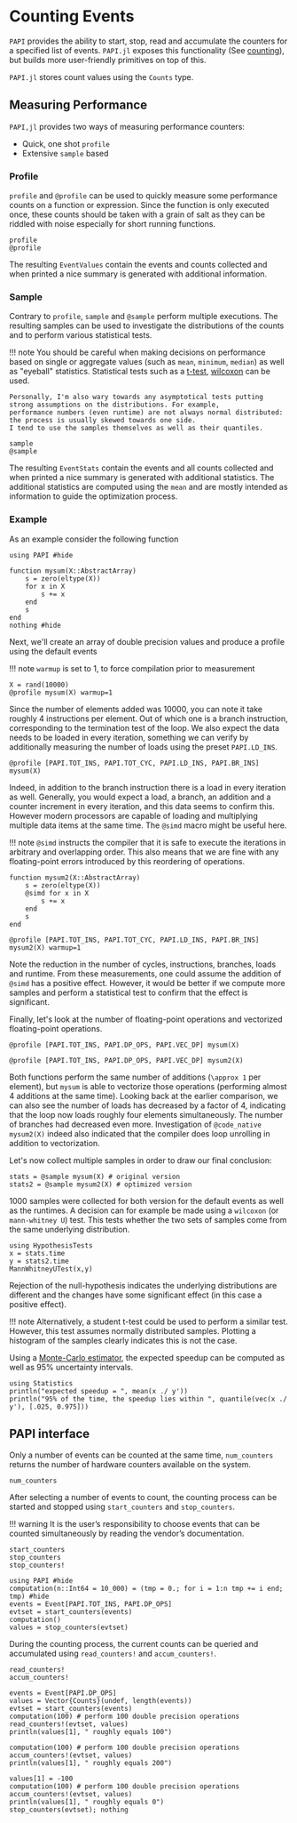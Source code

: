 # Counting Events

`PAPI` provides the ability to start, stop, read and accumulate the counters for a specified list of events.
`PAPI.jl` exposes this functionality (See [counting](#papi-interface)), but builds more user-friendly primitives on top of this.

`PAPI.jl` stores count values using the `Counts` type.

## Measuring Performance

`PAPI,jl` provides two ways of measuring performance counters:

- Quick, one shot `profile`
- Extensive `sample` based

### Profile

`profile` and `@profile` can be used to quickly measure some performance counts on a function or expression.
Since the function is only executed once, these counts should be taken with a grain of salt as they can be riddled
with noise especially for short running functions.

```@docs
profile
@profile
```

The resulting `EventValues` contain the events and counts collected and when printed a nice summary is generated with additional information.

### Sample

Contrary to `profile`, `sample` and `@sample` perform multiple executions. The resulting samples can be used to investigate
the distributions of the counts and to perform various statistical tests.

!!! note
    You should be careful when making decisions on performance based on single or aggregate values (such as `mean`, `minimum`, `median`)
    as well as "eyeball" statistics. Statistical tests such as a [t-test](https://en.wikipedia.org/wiki/Student%27s_t-test),
    [wilcoxon](https://en.wikipedia.org/wiki/Wilcoxon_signed-rank_test) can be used.

    Personally, I'm also wary towards any asymptotical tests putting strong assumptions on the distributions. For example,
    performance numbers (even runtime) are not always normal distributed: the process is usually skewed towards one side.
    I tend to use the samples themselves as well as their quantiles.

```@docs
sample
@sample
```

The resulting `EventStats` contain the events and all counts collected and when printed a nice summary is generated with additional statistics.
The additional statistics are computed using the `mean` and are mostly intended as information to guide the optimization process.

### Example

As an example consider the following function

```@example mysum
using PAPI #hide

function mysum(X::AbstractArray)
    s = zero(eltype(X))
    for x in X
        s += x
    end
    s
end
nothing #hide
```

Next, we'll create an array of double precision values and produce a profile using the default events

!!! note
    `warmup` is set to 1, to force compilation prior to measurement

```@example mysum
X = rand(10000)
@profile mysum(X) warmup=1
```

Since the number of elements added was 10000, you can note it take roughly 4 instructions per element. Out of which one is a branch instruction,
corresponding to the termination test of the loop. We also expect the data needs to be loaded in every iteration, something we can verify by
additionally measuring the number of loads using the preset `PAPI.LD_INS`.

```@example mysum
@profile [PAPI.TOT_INS, PAPI.TOT_CYC, PAPI.LD_INS, PAPI.BR_INS] mysum(X)
```

Indeed, in addition to the branch instruction there is a load in every iteration as well. Generally, you would expect a load,
a branch, an addition and a counter increment in every iteration, and this data seems to confirm this. However modern processors are capable
of loading and multiplying multiple data items at the same time. The `@simd` macro might be useful here.

!!! note
    `@simd` instructs the compiler that it is safe to execute the iterations in arbitrary and overlapping order.
    This also means that we are fine with any floating-point errors introduced by this reordering of operations.

```@example mysum
function mysum2(X::AbstractArray)
    s = zero(eltype(X))
    @simd for x in X
        s += x
    end
    s
end

@profile [PAPI.TOT_INS, PAPI.TOT_CYC, PAPI.LD_INS, PAPI.BR_INS] mysum2(X) warmup=1
```

Note the reduction in the number of cycles, instructions, branches, loads and runtime. From these measurements, one could
assume the addition of `@simd` has a positive effect. However, it would be better if we compute more samples and perform a statistical test
to confirm that the effect is significant.

Finally, let's look at the number of floating-point operations and vectorized floating-point operations.

```@example mysum
@profile [PAPI.TOT_INS, PAPI.DP_OPS, PAPI.VEC_DP] mysum(X)
```

```@example mysum
@profile [PAPI.TOT_INS, PAPI.DP_OPS, PAPI.VEC_DP] mysum2(X)
```

Both functions perform the same number of additions (``\approx 1`` per element), but `mysum` is able to vectorize those operations (performing almost 4 additions at the same time). Looking back at the earlier comparison, we can also see the number of loads has decreased by a factor of 4, indicating that the loop now loads
roughly four elements simultaneously. The number of branches had decreased even more. Investigation of `@code_native mysum2(X)` indeed also indicated that
the compiler does loop unrolling in addition to vectorization.

Let's now collect multiple samples in order to draw our final conclusion:

```@example mysum
stats = @sample mysum(X) # original version
stats2 = @sample mysum2(X) # optimized version
```

1000 samples were collected for both version for the default events as well as the runtimes. A decision can for example be made using
a `wilcoxon` (or `mann-whitney U`) test. This tests whether the two sets of samples come from the same underlying distribution.

```@example mysum
using HypothesisTests
x = stats.time
y = stats2.time
MannWhitneyUTest(x,y)
```

Rejection of the null-hypothesis indicates the underlying distributions are different and the changes have some significant effect
(in this case a positive effect).

!!! note
    Alternatively, a student t-test could be used to perform a similar test. However, this test assumes normally distributed samples.
    Plotting a histogram of the samples clearly indicates this is not the case.

Using a [Monte-Carlo estimator](https://en.wikipedia.org/wiki/Monte_Carlo_method), the expected speedup can be computed as well as 95% uncertainty intervals.

```@example mysum
using Statistics
println("expected speedup = ", mean(x ./ y'))
println("95% of the time, the speedup lies within ", quantile(vec(x ./ y'), [.025, 0.975]))
```



## PAPI interface

Only a number of events can be counted at the same time, `num_counters` returns the number of hardware counters available on the system.
```@docs
num_counters
```

After selecting a number of events to count, the counting process can be started and stopped using `start_counters` and `stop_counters`.

!!! warning
    It is the user’s responsibility to choose events that can be counted simultaneously by reading the vendor’s documentation.

```@docs
start_counters
stop_counters
stop_counters!
```

```@example counting
using PAPI #hide
computation(n::Int64 = 10_000) = (tmp = 0.; for i = 1:n tmp += i end; tmp) #hide
events = Event[PAPI.TOT_INS, PAPI.DP_OPS]
evtset = start_counters(events)
computation()
values = stop_counters(evtset)
```

During the counting process, the current counts can be queried and accumulated using `read_counters!` and `accum_counters!`.

```@docs
read_counters!
accum_counters!
```

```@example counting
events = Event[PAPI.DP_OPS]
values = Vector{Counts}(undef, length(events))
evtset = start_counters(events)
computation(100) # perform 100 double precision operations
read_counters!(evtset, values)
println(values[1], " roughly equals 100")

computation(100) # perform 100 double precision operations
accum_counters!(evtset, values)
println(values[1], " roughly equals 200")

values[1] = -100
computation(100) # perform 100 double precision operations
accum_counters!(evtset, values)
println(values[1], " roughly equals 0")
stop_counters(evtset); nothing
```
